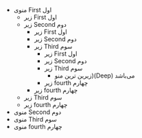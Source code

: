* منوی First اول
    * زیر First اول
    * زیر Second دوم
        * زیر First اول
        * زیر Second دوم
        * زیر Third سوم
          * زیر First اول
          * زیر Second دوم
          * زیر Third سوم
            * زیرین ترین منو)(Deep) می‌باشد
          * زیر fourth چهارم
        * زیر fourth چهارم
    * زیر Third سوم
    * زیر fourth چهارم
* منوی Second دوم
* منوی Third سوم
* منوی fourth چهارم